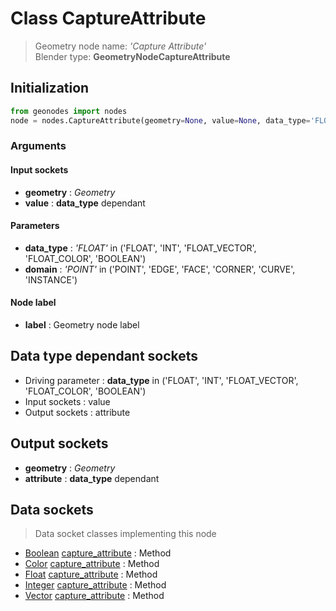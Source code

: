 
# Class CaptureAttribute

> Geometry node name: _'Capture Attribute'_<br>Blender type:  **GeometryNodeCaptureAttribute**

## Initialization


```python
from geonodes import nodes
node = nodes.CaptureAttribute(geometry=None, value=None, data_type='FLOAT', domain='POINT', label=None)
```


### Arguments


#### Input sockets



- **geometry** : _Geometry_
- **value** : **data_type** dependant



#### Parameters



- **data_type** : _'FLOAT'_ in ('FLOAT', 'INT', 'FLOAT_VECTOR', 'FLOAT_COLOR', 'BOOLEAN')
- **domain** : _'POINT'_ in ('POINT', 'EDGE', 'FACE', 'CORNER', 'CURVE', 'INSTANCE')



#### Node label



- **label** : Geometry node label



## Data type dependant sockets



- Driving parameter : **data_type** in ('FLOAT', 'INT', 'FLOAT_VECTOR', 'FLOAT_COLOR', 'BOOLEAN')
- Input sockets : value
- Output sockets : attribute



## Output sockets



- **geometry** : _Geometry_
- **attribute** : **data_type** dependant



## Data sockets

> Data socket classes implementing this node


- [Boolean](./sockets/Boolean.md) [capture_attribute](./sockets/Boolean.md#capture_attribute) : Method
- [Color](./sockets/Color.md) [capture_attribute](./sockets/Color.md#capture_attribute) : Method
- [Float](./sockets/Float.md) [capture_attribute](./sockets/Float.md#capture_attribute) : Method
- [Integer](./sockets/Integer.md) [capture_attribute](./sockets/Integer.md#capture_attribute) : Method
- [Vector](./sockets/Vector.md) [capture_attribute](./sockets/Vector.md#capture_attribute) : Method


